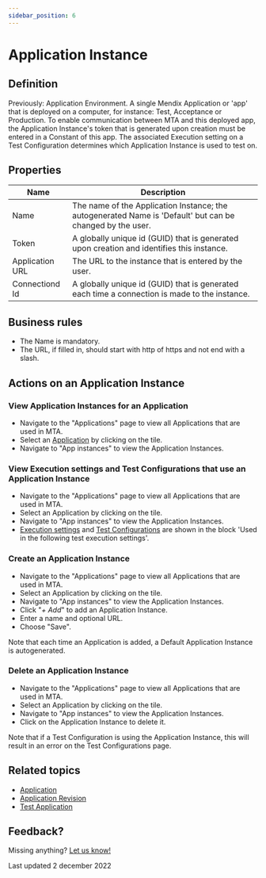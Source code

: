 ```yaml
---
sidebar_position: 6
---
```


# Application Instance

## Definition

Previously: Application Environment.
A single Mendix Application or 'app' that is deployed on a computer, for instance: Test, Acceptance or Production. 
To enable communication between MTA and this deployed app, the Application Instance's token that is generated upon creation must be entered in a Constant of this app.
The associated Execution setting on a Test Configuration determines which Application Instance is used to test on.

## Properties
| Name            | Description                                                                                               |
| --------------- | --------------------------------------------------------------------------------------------------------- |
| Name            | The name of the Application Instance; the autogenerated Name is 'Default' but can be changed by the user. |
| Token           | A globally unique id (GUID) that is generated upon creation and identifies this instance.                 |
| Application URL | The URL to the instance that is entered by the user.                                                      |
| Connectiond Id  | A globally unique id (GUID) that is generated each time a connection is made to the instance.             |

## Business rules
- The Name is mandatory.
- The URL, if filled in, should start with http of https and not end with a slash.

## Actions on an Application Instance

### View Application Instances for an Application
- Navigate to the "Applications" page to view all Applications that are used in MTA.
- Select an [Application](application) by clicking on the tile.
- Navigate to "App instances" to view the Application Instances.

### View Execution settings and Test Configurations that use an Application Instance
- Navigate to the "Applications" page to view all Applications that are used in MTA.
- Select an Application by clicking on the tile.
- Navigate to "App instances" to view the Application Instances.
- [Execution settings](execution-setting) and [Test Configurations](test-configuration) are shown in the block 'Used in the following test execution settings'.

### Create an Application Instance
- Navigate to the "Applications" page to view all Applications that are used in MTA.
- Select an Application by clicking on the tile.
- Navigate to "App instances" to view the Application Instances.
- Click "*+ Add*" to add an Application Instance.
- Enter a name and optional URL.
- Choose "Save".

Note that each time an Application is added, a Default Application Instance is autogenerated.

### Delete an Application Instance
- Navigate to the "Applications" page to view all Applications that are used in MTA.
- Select an Application by clicking on the tile.
- Navigate to "App instances" to view the Application Instances.
- Click <i class="fas fa-trash-alt"></i> on the Application Instance to delete it.

Note that if a Test Configuration is using the Application Instance, this will result in an error on the Test Configurations page. 

## Related topics
- [Application](application)
- [Application Revision](application-revision)
- [Test Application](test-application)

## Feedback?
Missing anything? [Let us know!](mailto:support@menditect.com)

Last updated 2 december 2022